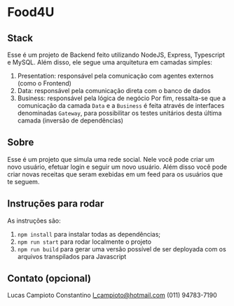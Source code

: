 # Food4U

## Stack
Esse é um projeto de Backend feito utilizando NodeJS, Express, Typescript e MySQL. Além disso, ele segue uma arquitetura em camadas simples:
1. Presentation: responsável pela comunicação com agentes externos (como o Frontend)
1. Data: responsável pela comunicação direta com o banco de dados
1. Business: responsável pela lógica de negócio
Por fim, ressalta-se que a comunicação da camada `Data` e a `Business` é feita através de interfaces denominadas `Gateway`, para possibilitar os testes unitários desta última camada (inversão de dependências)

## Sobre
Esse é um projeto que simula uma rede social. Nele você pode criar um novo usuário, efetuar login e seguir um novo usuário. Além disso você pode criar novas receitas que seram exebidas em um feed para os usuários que te seguem.

## Instruções para rodar
As instruções são:
1. `npm install` para instalar todas as dependências;
1. `npm run start` para rodar localmente o projeto
1. `npm run build` para gerar uma versão possível de ser deployada com os arquivos transpilados para Javascript

## Contato (opcional)
Lucas Campioto Constantino
l_campioto@hotmail.com
(011) 94783-7190